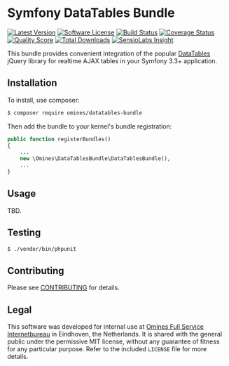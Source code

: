 # Symfony DataTables Bundle
[![Latest Version](https://img.shields.io/github/release/omines/datatables-bundle.svg?style=flat-square)](https://github.com/omines/datatables-bundle/releases)
[![Software License](https://img.shields.io/badge/license-MIT-brightgreen.svg?style=flat-square)](LICENSE)
[![Build Status](https://img.shields.io/travis/omines/datatables-bundle/master.svg?style=flat-square)](https://travis-ci.org/omines/datatables-bundle)
[![Coverage Status](https://img.shields.io/scrutinizer/coverage/g/omines/datatables-bundle.svg?style=flat-square)](https://scrutinizer-ci.com/g/omines/datatables-bundle/code-structure)
[![Quality Score](https://img.shields.io/scrutinizer/g/omines/datatables-bundle.svg?style=flat-square)](https://scrutinizer-ci.com/g/omines/datatables-bundle)
[![Total Downloads](https://img.shields.io/packagist/dt/omines/datatables-bundle.svg?style=flat-square)](https://packagist.org/packages/omines/datatables-bundle)
[![SensioLabs Insight](https://img.shields.io/sensiolabs/i/05d79ba2-cba4-4201-a17a-2868c51f9c6c.svg)](https://insight.sensiolabs.com/projects/05d79ba2-cba4-4201-a17a-2868c51f9c6c)

This bundle provides convenient integration of the popular [DataTables](https://datatables.net/) jQuery library
for realtime AJAX tables in your Symfony 3.3+ application.

## Installation

To install, use composer:

```bash
$ composer require omines/datatables-bundle
```
Then add the bundle to your kernel's bundle registration:
```php
public function registerBundles()
{
    ...
    new \Omines\DataTablesBundle\DataTablesBundle(),
    ...
}
```

## Usage

TBD.

## Testing

```bash
$ ./vendor/bin/phpunit
```

## Contributing

Please see [CONTRIBUTING](https://github.com/omines/datatables-bundle/blob/master/CONTRIBUTING.md) for details.

## Legal

This software was developed for internal use at [Omines Full Service Internetbureau](https://www.omines.nl/)
in Eindhoven, the Netherlands. It is shared with the general public under the permissive MIT license, without
any guarantee of fitness for any particular purpose. Refer to the included `LICENSE` file for more details.
